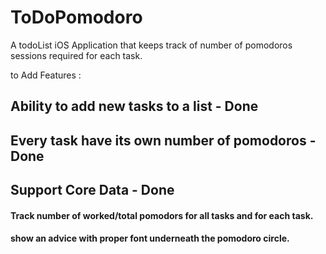 # ToDoPomodoro

A todoList iOS Application that keeps track of number of pomodoros sessions required for each task.

to Add Features : 
## Ability to add new tasks to a list - Done
## Every task have its own number of pomodoros - Done
## Support Core Data - Done

#### Track number of worked/total pomodors for all tasks and for each task.
#### show an advice with proper font underneath the pomodoro circle.
